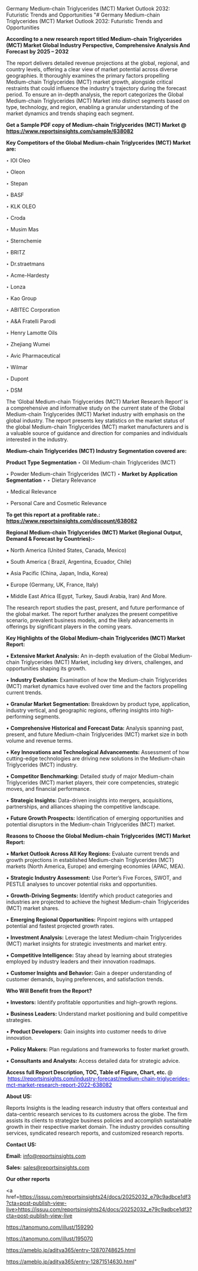 Germany Medium-chain Triglycerides (MCT) Market Outlook 2032: Futuristic Trends and Opportunities
"# Germany Medium-chain Triglycerides (MCT) Market Outlook 2032: Futuristic Trends and Opportunities

<strong>According to a new research report titled Medium-chain Triglycerides (MCT) Market Global Industry Perspective, Comprehensive Analysis And Forecast by 2025 – 2032</strong>

The report delivers detailed revenue projections at the global, regional, and country levels, offering a clear view of market potential across diverse geographies. It thoroughly examines the primary factors propelling Medium-chain Triglycerides (MCT) market growth, alongside critical restraints that could influence the industry's trajectory during the forecast period. To ensure an in-depth analysis, the report categorizes the Global Medium-chain Triglycerides (MCT) Market into distinct segments based on type, technology, and region, enabling a granular understanding of the market dynamics and trends shaping each segment.

<strong>Get a Sample PDF copy of Medium-chain Triglycerides (MCT) Market </strong><strong>@<a href=https://www.reportsinsights.com/sample/638082 style=color:#0000ff;> https://www.reportsinsights.com/sample/638082</a></strong></font>

<strong>Key Competitors of the Global Medium-chain Triglycerides (MCT) Market are:</strong>

‣ IOI Oleo

‣ Oleon

‣ Stepan

‣ BASF

‣ KLK OLEO

‣ Croda

‣ Musim Mas

‣ Sternchemie

‣ BRITZ

‣ Dr.straetmans

‣ Acme-Hardesty

‣ Lonza

‣ Kao Group

‣ ABITEC Corporation

‣ A&A Fratelli Parodi

‣ Henry Lamotte Oils

‣ Zhejiang Wumei

‣ Avic Pharmaceutical

‣ Wilmar

‣ Dupont

‣ DSM

The ‘Global Medium-chain Triglycerides (MCT) Market Research Report’ is a comprehensive and informative study on the current state of the Global Medium-chain Triglycerides (MCT) Market industry with emphasis on the global industry. The report presents key statistics on the market status of the global Medium-chain Triglycerides (MCT) market manufacturers and is a valuable source of guidance and direction for companies and individuals interested in the industry.

<strong>Medium-chain Triglycerides (MCT) Industry Segmentation covered are:</strong>

<strong>Product Type Segmentation</strong>
‣
Oil Medium-chain Triglycerides (MCT)

‣ Powder Medium-chain Triglycerides (MCT)
‣ 
<strong>Market by Application Segmentation</strong>
‣
‣  Dietary Relevance

‣ Medical Relevance

‣ Personal Care and Cosmetic Relevance

<strong>To get this report at a profitable rate.: <a href=https://www.reportsinsights.com/discount/638082 style=color:#0000ff;>https://www.reportsinsights.com/discount/638082</a></strong></font>

<strong>Regional Medium-chain Triglycerides (MCT) Market (Regional Output, Demand &amp; Forecast by Countries):-</strong>

• North America (United States, Canada, Mexico)

• South America ( Brazil, Argentina, Ecuador, Chile)

• Asia Pacific (China, Japan, India, Korea)

• Europe (Germany, UK, France, Italy)

• Middle East Africa (Egypt, Turkey, Saudi Arabia, Iran) And More.

The research report studies the past, present, and future performance of the global market. The report further analyzes the present competitive scenario, prevalent business models, and the likely advancements in offerings by significant players in the coming years.

<strong>Key Highlights of the Global Medium-chain Triglycerides (MCT) Market Report:</strong>

• <strong>Extensive Market Analysis:</strong> An in-depth evaluation of the Global Medium-chain Triglycerides (MCT) Market, including key drivers, challenges, and opportunities shaping its growth.

• <strong>Industry Evolution:</strong> Examination of how the Medium-chain Triglycerides (MCT) market dynamics have evolved over time and the factors propelling current trends.

• <strong>Granular Market Segmentation:</strong> Breakdown by product type, application, industry vertical, and geographic regions, offering insights into high-performing segments.

• <strong>Comprehensive Historical and Forecast Data:</strong> Analysis spanning past, present, and future Medium-chain Triglycerides (MCT) market size in both volume and revenue terms.

• <strong>Key Innovations and Technological Advancements:</strong> Assessment of how cutting-edge technologies are driving new solutions in the Medium-chain Triglycerides (MCT) industry.

• <strong>Competitor Benchmarking:</strong> Detailed study of major Medium-chain Triglycerides (MCT) market players, their core competencies, strategic moves, and financial performance.

• <strong>Strategic Insights:</strong> Data-driven insights into mergers, acquisitions, partnerships, and alliances shaping the competitive landscape.

• <strong>Future Growth Prospects:</strong> Identification of emerging opportunities and potential disruptors in the Medium-chain Triglycerides (MCT) market.

<strong>Reasons to Choose the Global Medium-chain Triglycerides (MCT) Market Report:</strong>

• <strong>Market Outlook Across All Key Regions:</strong> Evaluate current trends and growth projections in established Medium-chain Triglycerides (MCT) markets (North America, Europe) and emerging economies (APAC, MEA).

• <strong>Strategic Industry Assessment:</strong> Use Porter’s Five Forces, SWOT, and PESTLE analyses to uncover potential risks and opportunities.

• <strong>Growth-Driving Segments:</strong> Identify which product categories and industries are projected to achieve the highest Medium-chain Triglycerides (MCT) market shares.

• <strong>Emerging Regional Opportunities:</strong> Pinpoint regions with untapped potential and fastest projected growth rates.

• <strong>Investment Analysis:</strong> Leverage the latest Medium-chain Triglycerides (MCT) market insights for strategic investments and market entry.

• <strong>Competitive Intelligence:</strong> Stay ahead by learning about strategies employed by industry leaders and their innovation roadmaps.

• <strong>Customer Insights and Behavior:</strong> Gain a deeper understanding of customer demands, buying preferences, and satisfaction trends.

<strong>Who Will Benefit from the Report?</strong>

• <strong>Investors:</strong> Identify profitable opportunities and high-growth regions.

• <strong>Business Leaders:</strong> Understand market positioning and build competitive strategies.

• <strong>Product Developers:</strong> Gain insights into customer needs to drive innovation.

• <strong>Policy Makers:</strong> Plan regulations and frameworks to foster market growth.

• <strong>Consultants and Analysts:</strong> Access detailed data for strategic advice.
</ul>
<strong>Access full Report Description, TOC, Table of Figure, Chart, etc. </strong>@  <a href=https://reportsinsights.com/industry-forecast/medium-chain-triglycerides-mct-market-research-report-2022-638082 style=color:#0000ff;>https://reportsinsights.com/industry-forecast/medium-chain-triglycerides-mct-market-research-report-2022-638082</a></font>

<strong><strong>About US</strong>:</strong>

Reports Insights is the leading research industry that offers contextual and data-centric research services to its customers across the globe. The firm assists its clients to strategize business policies and accomplish sustainable growth in their respective market domain. The industry provides consulting services, syndicated research reports, and customized research reports.

<strong>Contact US:</strong>

<p class=""""><b>Email:</b> <a href=mailto:info@reportsinsights.com>info@reportsinsights.com</a></p>
<p class=""""><b>Sales:</b> <a href=mailto:sales@reportsinsights.com>sales@reportsinsights.com</a></p>

<strong>Our other reports</strong>

<a href=https://issuu.com/reportsinsights24/docs/20252032_e79c9adbce1df3?cta=post-publish-view-live>https://issuu.com/reportsinsights24/docs/20252032_e79c9adbce1df3?cta=post-publish-view-live</a>

<a href=https://tanomuno.com/illust/159290>https://tanomuno.com/illust/159290</a>

<a href=https://tanomuno.com/illust/195070>https://tanomuno.com/illust/195070</a>

<a href=https://ameblo.jp/aditya365/entry-12870748625.html>https://ameblo.jp/aditya365/entry-12870748625.html</a>

<a href=https://ameblo.jp/aditya365/entry-12871514630.html>https://ameblo.jp/aditya365/entry-12871514630.html</a>"
